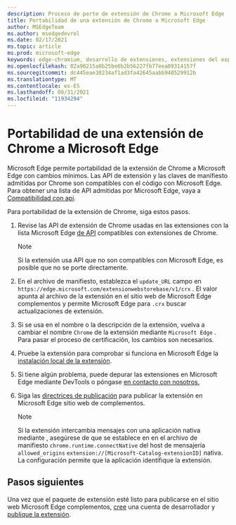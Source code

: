 ```yaml
---
description: Proceso de porte de extensión de Chrome a Microsoft Edge
title: Portabilidad de una extensión de Chrome a Microsoft Edge
author: MSEdgeTeam
ms.author: msedgedevrel
ms.date: 02/17/2021
ms.topic: article
ms.prod: microsoft-edge
keywords: edge-chromium, desarrollo de extensiones, extensiones del explorador, complementos, centro de partners, desarrollador
ms.openlocfilehash: 82a96215a0b25be6b2b56227fb77eea09314157f
ms.sourcegitcommit: dc445eae30234af1ad3fa42645aabb940529912b
ms.translationtype: MT
ms.contentlocale: es-ES
ms.lasthandoff: 08/31/2021
ms.locfileid: "11934294"
---
```

# <a name="port-a-chrome-extension-to-microsoft-edge"></a>Portabilidad de una extensión de Chrome a Microsoft Edge

Microsoft Edge permite portabilidad de la extensión de Chrome a Microsoft Edge con cambios mínimos.  Las API de extensión y las claves de manifiesto admitidas por Chrome son compatibles con el código con Microsoft Edge.  Para obtener una lista de API admitidas por Microsoft Edge, vaya a [Compatibilidad con api][ExtensionApiSupport].  

Para portabilidad de la extensión de Chrome, siga estos pasos.  

1.  Revise las API de extensión de Chrome usadas en las extensiones con la lista Microsoft Edge [de API][ExtensionApiSupport] compatibles con extensiones de Chrome.  
    
    > [!NOTE]
    > Si la extensión usa API que no son compatibles con Microsoft Edge, es posible que no se porte directamente.  
    
1.  En el archivo de manifiesto, establezca el `update_URL` campo en `https://edge.microsoft.com/extensionwebstorebase/v1/crx` .  El valor apunta al archivo de la extensión en el sitio web de Microsoft Edge complementos y permite Microsoft Edge para `.crx` buscar actualizaciones de extensión.  
1.  Si se usa en el nombre o la descripción de la extensión, vuelva a cambiar el nombre `Chrome` de la extensión mediante `Microsoft Edge` .  Para pasar el proceso de certificación, los cambios son necesarios.  
1.  Pruebe la extensión para comprobar si funciona en Microsoft Edge la [instalación local de la extensión][ExtensionsGettingStartedExtensionSideloading].  
1.  Si tiene algún problema, puede depurar las extensiones en Microsoft Edge mediante DevTools o póngase [en contacto con nosotros.][mailtoExtensionMicrosoft]  
1.  Siga las [directrices de publicación][ExtensionsPublishPublishExtension] para publicar la extensión en Microsoft Edge sitio web de complementos.  
    
    > [!NOTE]
    > Si la extensión intercambia mensajes con una aplicación nativa mediante , asegúrese de que se establece en en el archivo de manifiesto `chrome.runtime.connectNative` del host de mensajería `allowed_origins` `extension://[Microsoft-Catalog-extensionID]` nativa.  La configuración permite que la aplicación identifique la extensión.  
    
## <a name="next-steps"></a>Pasos siguientes  

Una vez que el paquete de extensión esté listo para publicarse en el sitio web Microsoft Edge complementos, [cree][ExtensionsPublishCreateDevAccount] una cuenta de desarrollador y [publique la extensión][ExtensionsPublishPublishExtension].  

<!-- links -->  

[ExtensionApiSupport]: ./api-support.md "Compatibilidad con API | Microsoft Docs"  
[ExtensionsGettingStartedExtensionSideloading]: ../getting-started/extension-sideloading.md "Instalación local de la extensión | Microsoft Docs"  
[ExtensionsPublishCreateDevAccount]: ../publish/create-dev-account.md "Registrarse como desarrollador de Microsoft Edge extensión | Microsoft Docs"  
[ExtensionsPublishPublishExtension]: ../publish/publish-extension.md "Publicar la extensión | Microsoft Docs"  

[ChromeDeveloperWebStorePayments]: https://developer.chrome.com/webstore/one_time_payments "Pagos únicos | Desarrollador de Chrome"  

[mailtoExtensionMicrosoft]: mailto:ext_dev_support@microsoft.com "ext_dev_support@microsoft.com"  
